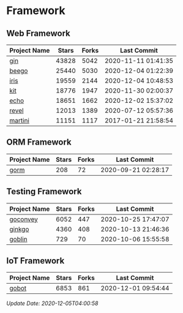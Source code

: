 # Framework

## Web Framework
| Project Name | Stars | Forks | Last Commit |
| ------------ | ----- | ----- | ----------- |
| [gin](https://github.com/gin-gonic/gin) | 43828 | 5042 | 2020-11-11 01:41:35 |
| [beego](https://github.com/astaxie/beego) | 25440 | 5030 | 2020-12-04 01:22:39 |
| [iris](https://github.com/kataras/iris) | 19559 | 2144 | 2020-12-04 10:48:53 |
| [kit](https://github.com/go-kit/kit) | 18776 | 1947 | 2020-11-30 02:00:37 |
| [echo](https://github.com/labstack/echo) | 18651 | 1662 | 2020-12-02 15:37:02 |
| [revel](https://github.com/revel/revel) | 12013 | 1389 | 2020-07-12 05:57:36 |
| [martini](https://github.com/go-martini/martini) | 11151 | 1117 | 2017-01-21 21:58:54 |

## ORM Framework
| Project Name | Stars | Forks | Last Commit |
| ------------ | ----- | ----- | ----------- |
| [gorm](https://github.com/jinzhu/gorm) | 208 | 72 | 2020-09-21 02:28:17 |

## Testing Framework
| Project Name | Stars | Forks | Last Commit |
| ------------ | ----- | ----- | ----------- |
| [goconvey](https://github.com/smartystreets/goconvey) | 6052 | 447 | 2020-10-25 17:47:07 |
| [ginkgo](https://github.com/onsi/ginkgo) | 4360 | 408 | 2020-10-13 21:46:36 |
| [goblin](https://github.com/franela/goblin) | 729 | 70 | 2020-10-06 15:55:58 |

## IoT Framework
| Project Name | Stars | Forks | Last Commit |
| ------------ | ----- | ----- | ----------- |
| [gobot](https://github.com/hybridgroup/gobot) | 6853 | 861 | 2020-12-01 09:54:44 |

*Update Date: 2020-12-05T04:00:58*